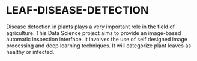 # LEAF-DISEASE-DETECTION
Disease detection in plants plays a very important role in the field of agriculture. This Data Science project aims to provide an image-based automatic inspection interface. It involves the use of self designed image processing and deep learning techniques. It will categorize plant leaves as healthy or infected.
